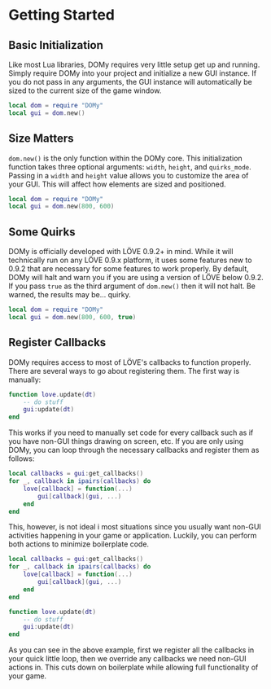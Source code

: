<link type="text/css" rel="stylesheet" href="../style.css" />

# Getting Started

## Basic Initialization

Like most Lua libraries, DOMy requires very little setup get up and running. Simply require DOMy into your project and initialize a new GUI instance. If you do not pass in any arguments, the GUI instance will automatically be sized to the current size of the game window.

```lua
local dom = require "DOMy"
local gui = dom.new()
```

## Size Matters

`dom.new()` is the only function within the DOMy core. This initialization function takes three optional arguments: `width`, `height`, and `quirks_mode`. Passing in a `width` and `height` value allows you to customize the area of your GUI. This will affect how elements are sized and positioned.

```lua
local dom = require "DOMy"
local gui = dom.new(800, 600)
```

## Some Quirks

DOMy is officially developed with LÖVE 0.9.2+ in mind. While it will technically run on any LÖVE 0.9.x platform, it uses some features new to 0.9.2 that are necessary for some features to work properly. By default, DOMy will halt and warn you if you are using a version of LÖVE below 0.9.2. If you pass `true` as the third argument of `dom.new()` then it will not halt. Be warned, the results may be... quirky.

```lua
local dom = require "DOMy"
local gui = dom.new(800, 600, true)
```

## Register Callbacks

DOMy requires access to most of LÖVE's callbacks to function properly. There are several ways to go about registering them. The first way is manually:

```lua
function love.update(dt)
	-- do stuff
	gui:update(dt)
end
```

This works if you need to manually set code for every callback such as if you have non-GUI things drawing on screen, etc. If you are only using DOMy, you can loop through the necessary callbacks and register them as follows:

```lua
local callbacks = gui:get_callbacks()
for _, callback in ipairs(callbacks) do
	love[callback] = function(...)
		gui[callback](gui, ...)
	end
end
```

This, however, is not ideal i most situations since you usually want non-GUI activities happening in your game or application. Luckily, you can perform both actions to minimize boilerplate code.

```lua
local callbacks = gui:get_callbacks()
for _, callback in ipairs(callbacks) do
	love[callback] = function(...)
		gui[callback](gui, ...)
	end
end

function love.update(dt)
	-- do stuff
	gui:update(dt)
end
```

As you can see in the above example, first we register all the callbacks in your quick little loop, then we override any callbacks we need non-GUI actions in. This cuts down on boilerplate while allowing full functionality of your game.
